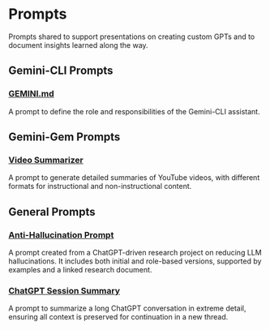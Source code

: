 # Prompts
Prompts shared to support presentations on creating custom GPTs and to document insights learned along the way.

## Gemini-CLI Prompts

### [GEMINI.md](./GEMINI.md)
A prompt to define the role and responsibilities of the Gemini-CLI assistant.

## Gemini-Gem Prompts

### [Video Summarizer](./Gemini-Gem/Video-Summarizer.md)
A prompt to generate detailed summaries of YouTube videos, with different formats for instructional and non-instructional content.

## General Prompts

### [Anti-Hallucination Prompt](./General/Anti-Hallucination-Prompt.md)
A prompt created from a ChatGPT-driven research project on reducing LLM hallucinations. It includes both initial and role-based versions, supported by examples and a linked research document.

### [ChatGPT Session Summary](./General/ChatGPT-Session-Summary.md)
A prompt to summarize a long ChatGPT conversation in extreme detail, ensuring all context is preserved for continuation in a new thread.